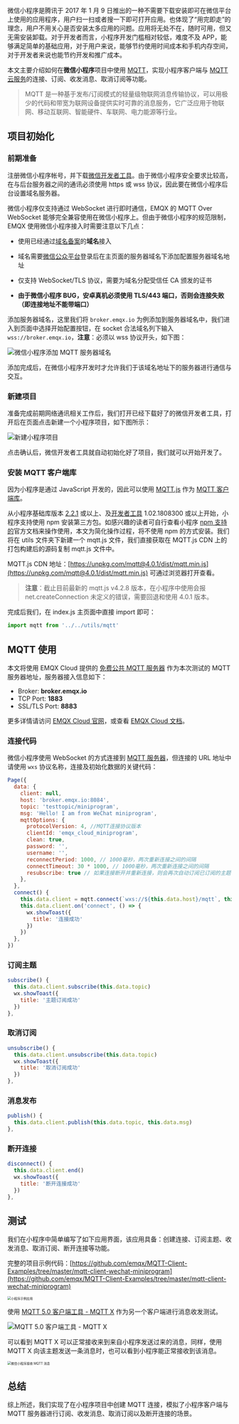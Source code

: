 微信小程序是腾讯于 2017 年 1 月 9 日推出的一种不需要下载安装即可在微信平台上使用的应用程序，用户扫一扫或者搜一下即可打开应用。也体现了“用完即走”的理念，用户不用关心是否安装太多应用的问题。应用将无处不在，随时可用，但又无需安装卸载。对于开发者而言，小程序开发门槛相对较低，难度不及 APP，能够满足简单的基础应用，对于用户来说，能够节约使用时间成本和手机内存空间，对于开发者来说也能节约开发和推广成本。

本文主要介绍如何在**微信小程序**项目中使用 [MQTT](https://www.emqx.com/zh/mqtt)，实现小程序客户端与 [MQTT 云服务](https://www.emqx.com/zh/cloud)的连接、订阅、收发消息、取消订阅等功能。

> MQTT 是一种基于发布/订阅模式的轻量级物联网消息传输协议，可以用极少的代码和带宽为联网设备提供实时可靠的消息服务，它广泛应用于物联网、移动互联网、智能硬件、车联网、电力能源等行业。



## 项目初始化

### 前期准备

注册微信小程序帐号，并下载[微信开发者工具](https://developers.weixin.qq.com/miniprogram/dev/devtools/download.html)。由于微信小程序安全要求比较高，在与后台服务器之间的通讯必须使用 https 或 wss 协议，因此要在微信小程序后台设置域名服务器。

微信小程序仅支持通过 WebSocket 进行即时通信，EMQX 的 MQTT Over WebSocket 能够完全兼容使用在微信小程序上。但由于微信小程序的规范限制，EMQX 使用微信小程序接入时需要注意以下几点：

- 使用已经通过[域名备案](https://baike.baidu.com/item/域名备案)的**域名**接入

- 域名需要[微信公众平台](https://mp.weixin.qq.com/)登录后在主页面的服务器域名下添加配置服务器域名地址
- 仅支持 WebSocket/TLS 协议，需要为域名分配受信任 CA 颁发的证书
- **由于微信小程序 BUG，安卓真机必须使用 TLS/443 端口，否则会连接失败（即连接地址不能带端口）**

添加服务器域名，这里我们将 `broker.emqx.io` 为例添加到服务器域名中，我们进入到页面中选择开始配置按钮，在 socket 合法域名列下输入 `wss://broker.emqx.io`，**注意**：必须以 wss 协议开头，如下图：

![微信小程序添加 MQTT 服务器域名](https://static.emqx.net/images/580dae268a35678e6d8fe14f90dabf45.png)

添加完成后，在微信小程序开发时才允许我们于该域名地址下的服务器进行通信与交互。

### 新建项目

准备完成前期网络通讯相关工作后，我们打开已经下载好了的微信开发者工具，打开后在页面点击新建一个小程序项目，如下图所示：

![新建小程序项目](https://static.emqx.net/images/70e3a461651c46a33f16c9624b32e9e6.png)

点击确认后，微信开发者工具就自动初始化好了项目，我们就可以开始开发了。

### 安装 MQTT 客户端库

因为小程序是通过 JavaScript 开发的，因此可以使用 [MQTT.js](https://www.emqx.com/zh/blog/mqtt-js-tutorial) 作为 [MQTT 客户端库](https://www.emqx.com/zh/blog/introduction-to-the-commonly-used-mqtt-client-library)。

从小程序基础库版本 [2.2.1](https://developers.weixin.qq.com/miniprogram/dev/framework/compatibility.html) 或以上、及[开发者工具](https://developers.weixin.qq.com/miniprogram/dev/devtools/download.html) 1.02.1808300 或以上开始，小程序支持使用 npm 安装第三方包。如感兴趣的读者可自行查看小程序 [npm 支持的](https://developers.weixin.qq.com/miniprogram/dev/devtools/npm.html)官方文档来操作使用，本文为简化操作过程，将不使用 npm 的方式安装。我们将在 utils 文件夹下新建一个 mqtt.js 文件，我们直接获取在 MQTT.js CDN 上的打包构建后的源码复制 mqtt.js 文件中。

MQTT.js CDN 地址：[https://unpkg.com/mqtt@4.0.1/dist/mqtt.min.js](https://unpkg.com/mqtt@4.0.1/dist/mqtt.min.js) 可通过浏览器打开查看。

> **注意**：截止目前最新的 mqtt.js v4.2.8 版本，在小程序中使用会报 net.createConnection 未定义的错误，需要回退和使用 4.0.1 版本。

完成后我们，在 index.js 主页面中直接 import 即可：

```javascript
import mqtt from '../../utils/mqtt'
```



## MQTT 使用

本文将使用 EMQX Cloud 提供的 [免费公共 MQTT 服务器](https://www.emqx.com/zh/mqtt/public-mqtt5-broker) 作为本次测试的 MQTT 服务器地址，服务器接入信息如下：

- Broker: **broker.emqx.io**
- TCP Port: **1883**
- SSL/TLS Port: **8883**

更多详情请访问 [EMQX Cloud 官网](https://www.emqx.com/zh/cloud)，或查看 [EMQX Cloud 文档](https://docs.emqx.cn/cloud/latest/)。

### 连接代码

微信小程序使用 WebSocket 的方式连接到 [MQTT 服务器](https://www.emqx.io/zh)，但连接的 URL 地址中请使用 `wxs` 协议名称，连接及初始化数据的关键代码：

```javascript
Page({
  data: {
    client: null,
    host: 'broker.emqx.io:8084',
    topic: 'testtopic/miniprogram',
    msg: 'Hello! I am from WeChat miniprogram',
    mqttOptions: {
      protocolVersion: 4, //MQTT连接协议版本
      clientId: 'emqx_cloud_miniprogram',
      clean: true,
      password: '',
      username: '',
      reconnectPeriod: 1000, // 1000毫秒，两次重新连接之间的间隔
      connectTimeout: 30 * 1000, // 1000毫秒，两次重新连接之间的间隔
      resubscribe: true // 如果连接断开并重新连接，则会再次自动订阅已订阅的主题（默认true）
    },
  },
  connect() {
    this.data.client = mqtt.connect(`wxs://${this.data.host}/mqtt`, this.data.mqttOptions)
    this.data.client.on('connect', () => {
      wx.showToast({
        title: '连接成功'
      })
    })
  },
})

```

### 订阅主题

```javascript
subscribe() {
  this.data.client.subscribe(this.data.topic)
  wx.showToast({
    title: '主题订阅成功'
  })
},
```

### 取消订阅

```javascript
unsubscribe() {
  this.data.client.unsubscribe(this.data.topic)
  wx.showToast({
    title: '取消订阅成功'
  })
},
```

### 消息发布

```javascript
publish() {
  this.data.client.publish(this.data.topic, this.data.msg)
},
```

### 断开连接

```javascript
disconnect() {
  this.data.client.end()
  wx.showToast({
    title: '断开连接成功'
  })
},
```



## 测试

我们在小程序中简单编写了如下应用界面，该应用具备：创建连接、订阅主题、收发消息、取消订阅、断开连接等功能。

完整的项目示例代码：[https://github.com/emqx/MQTT-Client-Examples/tree/master/mqtt-client-wechat-miniprogram](https://github.com/emqx/MQTT-Client-Examples/tree/master/mqtt-client-wechat-miniprogram)

<img src="https://static.emqx.net/images/8f0d503051f21fd9ba36ace426c8ff64.png" alt="小程序示例应用" style="zoom:50%;" />

使用 [MQTT 5.0 客户端工具 - MQTT X](https://mqttx.app/zh) 作为另一个客户端进行消息收发测试。

![MQTT 5.0 客户端工具 - MQTT X](https://static.emqx.net/images/435e50c6d4616269fb952fb47a559892.png)

可以看到 MQTT X 可以正常接收来到来自小程序发送过来的消息，同样，使用 MQTT X 向该主题发送一条消息时，也可以看到小程序能正常接收到该消息。

<img src="https://static.emqx.net/images/1158fb3ea9e5056ed66074771c45e8b6.png" alt="微信小程序接收 MQTT 消息" style="zoom:50%;" />

## 总结

综上所述，我们实现了在小程序项目中创建 MQTT 连接，模拟了小程序客户端与 MQTT 服务器进行订阅、收发消息、取消订阅以及断开连接的场景。
